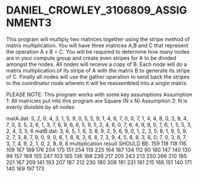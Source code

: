 # DANIEL_CROWLEY_3106809_ASSIGNMENT3


This program will multiply two matrices together using the stripe method of matrix multiplication. 
You will have three matrices A,B and C that represent the operation A x B = C. 
You will be required to determine how many nodes are in your compute group and create even stripes for A to be divided amongst the nodes. 
All nodes will receive a copy of B. 
Each node will do a matrix multiplication of its stripe of A with the matrix B to generate its stripe of C. 
Finally all nodes will use the gather operation to send back the stripes to the coordinator node wherein it will be reassembled into a single matrix.


PLEASE NOTE: This program works with some key assumptions
Assumption 1: All matricies put into this program are Square (N x N)
Assumption 2: N is evenly divisible by all nodes

matA.dat:
5, 2, 0, 4, 3, 1, 5, 9,
0, 5, 5, 9, 1, 4, 6, 7,
0, 0, 7, 1, 4, 4, 8, 0,
3, 9, 4, 7, 0, 3, 5, 3,
6, 1, 3, 7, 6, 9, 6, 6,
5, 9, 5, 2, 4, 6, 0, 7,
6, 4, 9, 9, 0, 7, 6, 1,
5, 5, 3, 2, 4, 3, 5, 6
matB.dat:
3, 6, 5, 1, 6, 3, 8, 9,
2, 5, 6, 9, 0, 1, 2, 3,
5, 8, 1, 9, 5, 9, 2, 7,
3, 8, 7, 9, 0, 9, 0, 6,
1, 8, 8, 3, 6, 8, 7, 3,
9, 4, 5, 8, 8, 3, 8, 0,
7, 0, 3, 8, 7, 3, 7, 4,
9, 2, 1, 0, 2, 8, 9, 8
multiplication result SHOULD BE:
159	118	118	116	109	167	189	176
204	175	151	254	119	225	164	187
134	112	90	180	147	140	130	99
157	169	155	247	103	165	136	168
239	217	205	243	213	250	266	210
185	201	167	209	141	193	207	187
212	230	180	308	181	231	181	215
166	151	140	171	140	169	197	173
